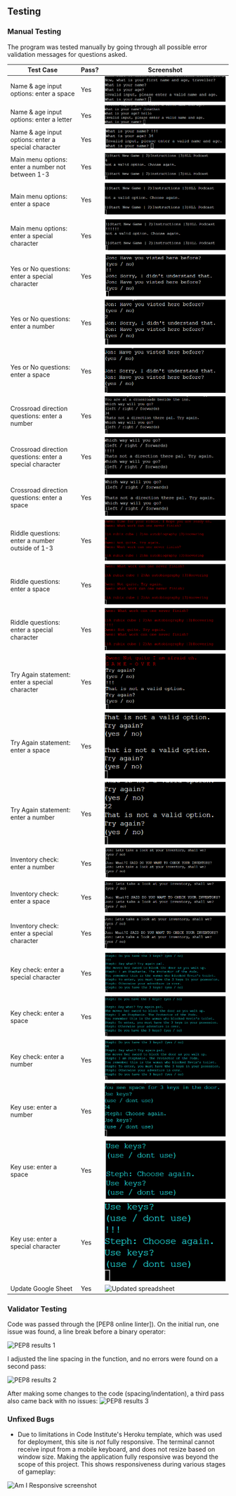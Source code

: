 ## Testing 

### Manual Testing
The program was tested manually by going through all possible error validation messages for questions asked.


| Test Case | Pass? | Screenshot |
|-----------|-------|------------|
|Name & age input options: enter a space|Yes|![Successful error message](/documents/testing/name-input-error-1.png)|
|Name & age input options: enter a letter|Yes|![Successful error message](/documents/testing/name-input-error-2.png)|
|Name & age input options: enter a special character|Yes|![Successful error message](/documents/testing/name-input-error-3.png)|
|Main menu options: enter a number not between 1-3|Yes|![Successful error message](/documents/testing/main-menu-input-error.png)|
|Main menu options: enter a space |Yes|![Successful error message](/documents/testing/main-menu-input-error.2.png)|
|Main menu options: enter a special character |Yes|![Successful error message](/documents/testing/main-menu-input-error.3.png)|
|Yes or No questions: enter a special character |Yes|![Successful error message](/documents/testing/yes-no-error.png)|
|Yes or No questions: enter a number |Yes|![Successful error message](/documents/testing/yes-no-error.2.png)|
|Yes or No questions: enter a space |Yes|![Successful error message](/documents/testing/yes-no-error.3.png)|
|Crossroad direction questions: enter a number |Yes|![Successful error message](/documents/testing/crossroads-error.png)|
|Crossroad direction questions: enter a special character |Yes|![Successful error message](/documents/testing/crossroads-error.2.png)|
|Crossroad direction questions: enter a space |Yes|![Successful error message](/documents/testing/crossroads-error.3.png)|
|Riddle questions: enter a number outside of 1-3 |Yes|![Successful error message](/documents/testing/riddle-question.1.png)|
|Riddle questions: enter a space |Yes|![Successful error message](/documents/testing/riddle-question.2.png)|
|Riddle questions: enter a special character |Yes|![Successful error message](/documents/testing/riddle-question.3.png)|
|Try Again statement: enter a special character |Yes|![Successful error message](/documents/testing/try-again-error.png)|
|Try Again statement: enter a space |Yes|![Successful error message](/documents/testing/try-again-error.2.png)|
|Try Again statement: enter a number |Yes|![Successful error message](/documents/testing/try-again-error.3.png)|
|Inventory check: enter a number |Yes|![Successful error message](/documents/testing/inventory-check.png)|
|Inventory check: enter a space |Yes|![Successful error message](/documents/testing/inventory-check.2.png)|
|Inventory check: enter a special character |Yes|![Successful error message](/documents/testing/inventory-check.3.png)|
|Key check: enter a special character |Yes|![Successful error message](/documents/testing/key-check.png)|
|Key check: enter a space |Yes|![Successful error message](/documents/testing/key-check.2.png)|
|Key check: enter a number |Yes|![Successful error message](/documents/testing/key-check.3.png)|
|Key use: enter a number |Yes|![Successful error message](/documents/testing/key-use.png)|
|Key use: enter a space |Yes|![Successful error message](/documents/testing/key-use.2.png)|
|Key use: enter a special character |Yes|![Successful error message](/documents/testing/key-use.3.png)|
|Update Google Sheet|Yes|![Updated spreadsheet](documentation/testing/high_score_sheet.png)



### Validator Testing 
Code was passed through the [PEP8 online linter]). On the initial run, one issue was found, a line break before a binary operator:

![PEP8 results 1]()

I adjusted the line spacing in the function, and no errors were found on a second pass:

![PEP8 results 2]()

After making some changes to the code (spacing/indentation), a third pass also came back with no issues:
![PEP8 results 3]()


### Unfixed Bugs

- Due to limitations in Code Institute's Heroku template, which was used for deployment, this site is *not* fully responsive. The terminal cannot receive input from a mobile keyboard, and does not resize based on window size. Making the application fully responsive was beyond the scope of this project. This shows responsiveness during various stages of gameplay: 

![Am I Responsive screenshot]()

